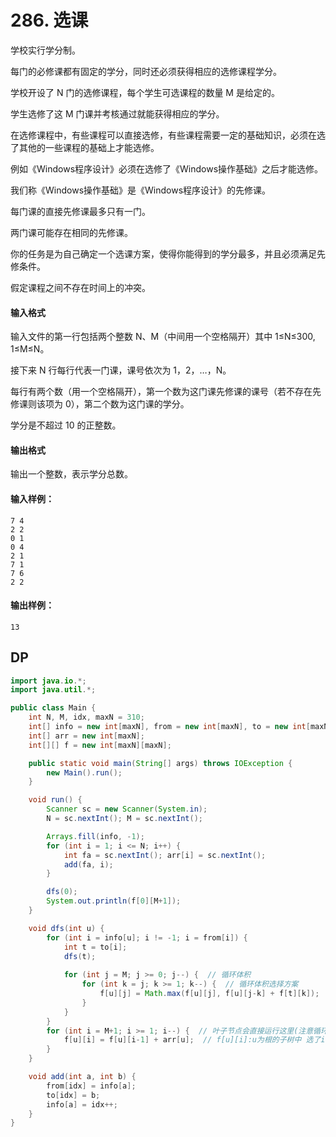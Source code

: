 # 286. 选课

学校实行学分制。

每门的必修课都有固定的学分，同时还必须获得相应的选修课程学分。

学校开设了 N 门的选修课程，每个学生可选课程的数量 M 是给定的。

学生选修了这 M 门课并考核通过就能获得相应的学分。

在选修课程中，有些课程可以直接选修，有些课程需要一定的基础知识，必须在选了其他的一些课程的基础上才能选修。

例如《Windows程序设计》必须在选修了《Windows操作基础》之后才能选修。

我们称《Windows操作基础》是《Windows程序设计》的先修课。

每门课的直接先修课最多只有一门。

两门课可能存在相同的先修课。

你的任务是为自己确定一个选课方案，使得你能得到的学分最多，并且必须满足先修条件。

假定课程之间不存在时间上的冲突。

#### 输入格式

输入文件的第一行包括两个整数 N、M（中间用一个空格隔开）其中 1≤N≤300, 1≤M≤N。

接下来 N 行每行代表一门课，课号依次为 1，2，…，N。

每行有两个数（用一个空格隔开），第一个数为这门课先修课的课号（若不存在先修课则该项为 0），第二个数为这门课的学分。

学分是不超过 10 的正整数。

#### 输出格式

输出一个整数，表示学分总数。

#### 输入样例：

```
7 4
2 2
0 1
0 4
2 1
7 1
7 6
2 2
```

#### 输出样例：

```
13
```



## DP

```java
import java.io.*;
import java.util.*;

public class Main {
    int N, M, idx, maxN = 310;
    int[] info = new int[maxN], from = new int[maxN], to = new int[maxN];
    int[] arr = new int[maxN];
    int[][] f = new int[maxN][maxN];

    public static void main(String[] args) throws IOException {
        new Main().run();
    }

    void run() {
        Scanner sc = new Scanner(System.in);
        N = sc.nextInt(); M = sc.nextInt();

        Arrays.fill(info, -1);
        for (int i = 1; i <= N; i++) {
            int fa = sc.nextInt(); arr[i] = sc.nextInt();
            add(fa, i);
        }

        dfs(0);
        System.out.println(f[0][M+1]);
    }

    void dfs(int u) {
        for (int i = info[u]; i != -1; i = from[i]) {
            int t = to[i];
            dfs(t);
            
            for (int j = M; j >= 0; j--) {  // 循环体积
                for (int k = j; k >= 1; k--) {  // 循环体积选择方案
                    f[u][j] = Math.max(f[u][j], f[u][j-k] + f[t][k]);
                }
            }
        }
        for (int i = M+1; i >= 1; i--) {  // 叶子节点会直接运行这里(注意循环倒序, 节点原因)
            f[u][i] = f[u][i-1] + arr[u];  // f[u][i]:u为根的子树中 选了i门(不包含第i门)的 最高分
        }
    }

    void add(int a, int b) {
        from[idx] = info[a];
        to[idx] = b;
        info[a] = idx++;
    }
}
```

